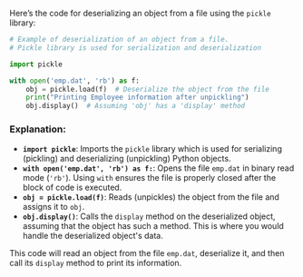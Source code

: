Here’s the code for deserializing an object from a file using the `pickle` library:

```python
# Example of deserialization of an object from a file.
# Pickle library is used for serialization and deserialization 

import pickle

with open('emp.dat', 'rb') as f:
    obj = pickle.load(f)  # Deserialize the object from the file
    print("Printing Employee information after unpickling")
    obj.display()  # Assuming 'obj' has a 'display' method
```

### Explanation:
- **`import pickle`**: Imports the `pickle` library which is used for serializing (pickling) and deserializing (unpickling) Python objects.
- **`with open('emp.dat', 'rb') as f:`**: Opens the file `emp.dat` in binary read mode (`'rb'`). Using `with` ensures the file is properly closed after the block of code is executed.
- **`obj = pickle.load(f)`**: Reads (unpickles) the object from the file and assigns it to `obj`.
- **`obj.display()`**: Calls the `display` method on the deserialized object, assuming that the object has such a method. This is where you would handle the deserialized object's data.

This code will read an object from the file `emp.dat`, deserialize it, and then call its `display` method to print its information.